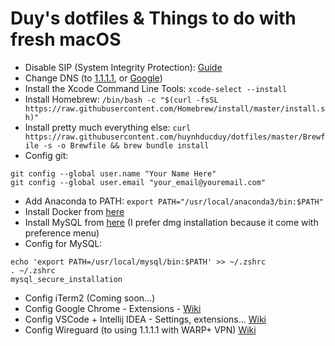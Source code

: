 # Duy's dotfiles & Things to do with fresh macOS

- Disable SIP (System Integrity Protection): [Guide](https://www.macworld.co.uk/how-to/mac/how-turn-off-mac-os-x-system-integrity-protection-rootless-3638975/)
- Change DNS (to [1.1.1.1](https://1.1.1.1/dns/), or [Google](https://developers.google.com/speed/public-dns))
- Install the Xcode Command Line Tools: `xcode-select --install`
- Install Homebrew: `/bin/bash -c "$(curl -fsSL https://raw.githubusercontent.com/Homebrew/install/master/install.sh)"`
- Install pretty much everything else: `curl https://raw.githubusercontent.com/huynhducduy/dotfiles/master/Brewfile -s -o Brewfile && brew bundle install`
- Config git:
```
git config --global user.name "Your Name Here"
git config --global user.email "your_email@youremail.com"
```
- Add Anaconda to PATH: `export PATH="/usr/local/anaconda3/bin:$PATH"`
- Install Docker from [here](https://download.docker.com/mac/stable/Docker.dmg)
- Install MySQL from [here](https://dev.mysql.com/downloads/mysql/) (I prefer dmg installation because it come with preference menu)
- Config for MySQL:
```
echo 'export PATH=/usr/local/mysql/bin:$PATH' >> ~/.zshrc
. ~/.zshrc
mysql_secure_installation
```
- Config iTerm2 (Coming soon...)
- Config Google Chrome - Extensions - [Wiki](https://github.com/huynhducduy/dotfiles/wiki/Chrome-Extensions)
- Config VSCode + Intellij IDEA - Settings, extensions... [Wiki](https://github.com/huynhducduy/dotfiles/wiki/VSCode-Extensions)
- Config Wireguard (to using 1.1.1.1 with WARP+ VPN) [Wiki](https://github.com/huynhducduy/dotfiles/wiki/Wireguard-Config)
